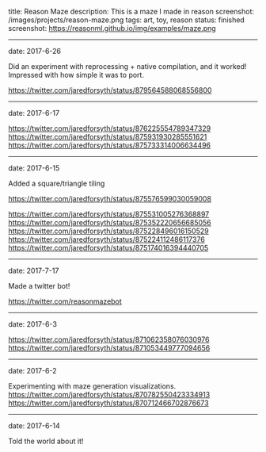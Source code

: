 title: Reason Maze
description: This is a maze I made in reason
screenshot: /images/projects/reason-maze.png
tags: art, toy, reason
status: finished
screenshot: https://reasonml.github.io/img/examples/maze.png

---
date: 2017-6-26

Did an experiment with reprocessing + native compilation, and it worked! Impressed with how simple it was to port.

https://twitter.com/jaredforsyth/status/879564588068556800

---
date: 2017-6-17

https://twitter.com/jaredforsyth/status/876225554789347329
https://twitter.com/jaredforsyth/status/875931930285551621
https://twitter.com/jaredforsyth/status/875733314006634496

---
date: 2017-6-15

Added a square/triangle tiling

https://twitter.com/jaredforsyth/status/875576599030059008

https://twitter.com/jaredforsyth/status/875531005276368897
https://twitter.com/jaredforsyth/status/875352220656685056
https://twitter.com/jaredforsyth/status/875228496016150529
https://twitter.com/jaredforsyth/status/875224112486117376
https://twitter.com/jaredforsyth/status/875174016394440705

---
date: 2017-7-17

Made a twitter bot!

https://twitter.com/reasonmazebot

---
date: 2017-6-3

https://twitter.com/jaredforsyth/status/871062358076030976
https://twitter.com/jaredforsyth/status/871053449777094656

---
date: 2017-6-2

Experimenting with maze generation visualizations.
https://twitter.com/jaredforsyth/status/870782550423334913
https://twitter.com/jaredforsyth/status/870712466702876673


---
date: 2017-6-14

Told the world about it!
